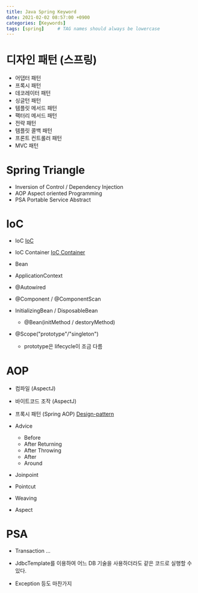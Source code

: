```yaml
---
title: Java Spring Keyword
date: 2021-02-02 08:57:00 +0900
categories: [Keywords]
tags: [spring]     # TAG names should always be lowercase
---
```


# 디자인 패턴 (스프링)

- 어댑터 패턴
- 프록시 패턴
- 데코레이터 패턴
- 싱글턴 패턴
- 템플릿 메서드 패턴
- 팩터리 메서드 패턴
- 전략 패턴
- 템플릿 콜백 패턴
- 프론트 컨트롤러 패턴
- MVC 패턴

# Spring Triangle

- Inversion of Control / Dependency Injection
- AOP Aspect oriented Programming
- PSA Portable Service Abstract

# IoC

- IoC [IoC](https://martinfowler.com/articles/injection.html)
- IoC Container [IoC Container](https://docs.spring.io/spring-framework/docs/current/reference/html/core.html#beans)
- Bean

- ApplicationContext
- @Autowired
- @Component / @ComponentScan
- InitializingBean / DisposableBean
  - @Bean(initMethod / destoryMethod)

- @Scope("prototype"/"singleton")
  - prototype은 lifecycle이 조금 다름

# AOP

- 컴파일 (AspectJ)
- 바이트코드 조작 (AspectJ)
- 프록시 패턴 (Spring AOP) [Design-pattern](https://refactoring.guru/design-patterns/proxy)

- Advice
  - Before
  - After Returning
  - After Throwing
  - After
  - Around

- Joinpoint
- Pointcut
- Weaving
- Aspect

# PSA

- Transaction ... 

- JdbcTemplate를 이용하여 어느 DB 기술을 사용하더라도 같은 코드로 실행할 수 있다.
- Exception 등도 마찬가지